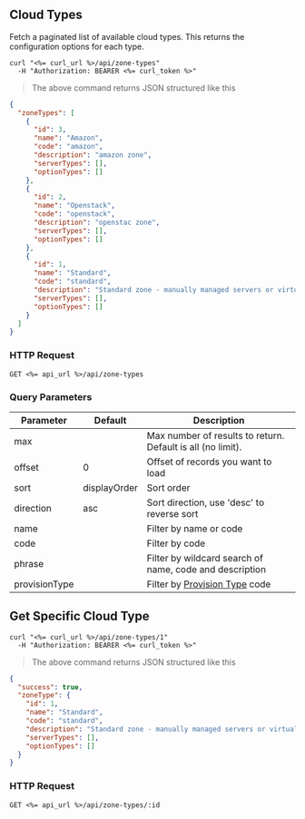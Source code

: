 ## Cloud Types

<!--
## Get All Cloud Types
-->

Fetch a paginated list of available cloud types. This returns the configuration options for each type.

```shell
curl "<%= curl_url %>/api/zone-types"
  -H "Authorization: BEARER <%= curl_token %>"
```

> The above command returns JSON structured like this

```json
{
  "zoneTypes": [
    {
      "id": 3,
      "name": "Amazon",
      "code": "amazon",
      "description": "amazon zone",
      "serverTypes": [],
      "optionTypes": []
    },
    {
      "id": 2,
      "name": "Openstack",
      "code": "openstack",
      "description": "openstac zone",
      "serverTypes": [],
      "optionTypes": []
    },
    {
      "id": 1,
      "name": "Standard",
      "code": "standard",
      "description": "Standard zone - manually managed servers or virtual machines",
      "serverTypes": [],
      "optionTypes": []
    }
  ]
}
```

### HTTP Request

`GET <%= api_url %>/api/zone-types`

### Query Parameters

Parameter | Default | Description
--------- | ------- | -----------
max |  | Max number of results to return. Default is all (no limit).
offset | 0 | Offset of records you want to load
sort | displayOrder | Sort order
direction | asc | Sort direction, use 'desc' to reverse sort
name |  | Filter by name or code
code |  | Filter by code
phrase |  | Filter by wildcard search of name, code and description
provisionType |  | Filter by [Provision Type](#provision-types) code

## Get Specific Cloud Type

```shell
curl "<%= curl_url %>/api/zone-types/1"
  -H "Authorization: BEARER <%= curl_token %>"
```

> The above command returns JSON structured like this

```json
{
  "success": true,
  "zoneType": {
    "id": 1,
    "name": "Standard",
    "code": "standard",
    "description": "Standard zone - manually managed servers or virtual machines",
    "serverTypes": [],
    "optionTypes": []
  }
}
```
### HTTP Request

`GET <%= api_url %>/api/zone-types/:id`

